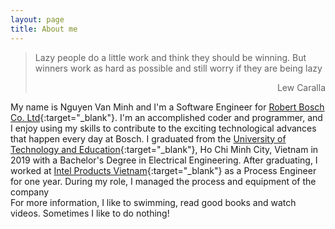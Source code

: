 ```yaml
---
layout: page
title: About me
---
```

> Lazy people do a little work and think they should be winning. But winners work as hard as possible and still worry if they are being lazy
> <div style="text-align: right"> Lew Caralla </div>

My name is Nguyen Van Minh and I'm a Software Engineer for [Robert Bosch Co. Ltd](https://www.bosch.com.vn/en/){:target="_blank"}. I'm an accomplished coder and programmer, and I enjoy using my skills to contribute to the exciting technological advances that happen every day at Bosch. I graduated from the [University of Technology and Education](http://hcmute.edu.vn/){:target="_blank"}, Ho Chi Minh City, Vietnam in 2019 with a Bachelor's Degree in Electrical Engineering.  After graduating, I worked at [Intel Products Vietnam](https://www.intel.vn/){:target="_blank"} as a Process Engineer for one year. During my role, I managed the process and equipment of the company  
For more information, I like to swimming, read good books and watch videos. Sometimes I like to do nothing!
